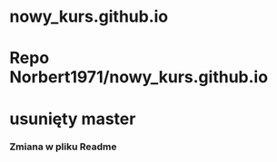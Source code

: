 # nowy_kurs.github.io
# Repo Norbert1971/nowy_kurs.github.io
# usunięty master
### Zmiana w pliku Readme

